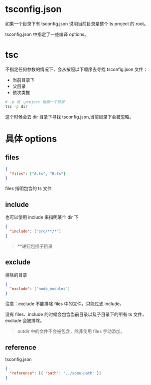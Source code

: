 # tsconfig.json

如果一个目录下有 tsconfig.json 说明当前目录是整个 ts project 的 root。

tsconfig.json 中指定了一些编译 options。

# tsc

不指定任何参数的情况下，会从按照以下顺序去寻找 tsconfig.json 文件：

- 当前目录下
- 父目录
- 依次类推

```sh
# -p 或 -project 指明一个目录
tsc -p dir
```

这个时候会去 dir 目录下寻找 tsconfig.json,当前目录下会被忽略。

# 具体 options

## files

```json
{
  "files": ["A.ts", "B.ts"]
}
```

files 指明包含的 ts 文件

## include

也可以使用 include 来指明某个 dir 下

```json
{
  "include": ["src/**/*"]
}
```

> \*\*递归包括子目录

## exclude

排除的目录

```json
{
  "exclude": ["node_modules"]
}
```

注意：exclude 不能排除 files 中的文件，只能过滤 include。

没有 files、include 的时候会包含当前目录以及子目录下的所有 ts 文件，exclude 会被排除。

> outdir 中的文件不会被包含，除非使用 files 手动添加。

## reference

tsconfig.json

```json
{
  "reference": [{ "path": "../some-path" }]
}
```
